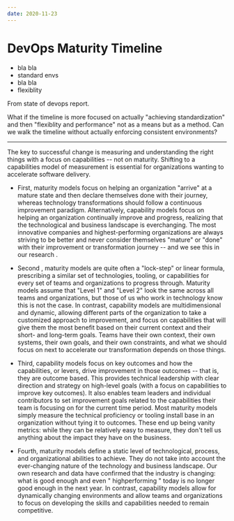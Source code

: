```yaml
---
date: 2020-11-23
---
```


# DevOps Maturity Timeline

- bla bla
- standard envs
- bla bla
- flexiblity

From state of devops report.

What if the timeline is more focused on actually "achieving standardization" and then "flexiblity and performance" not as a means but as a method.
Can we walk the timeline without actually enforcing consistent environments?

---

The key to successful change is measuring and understanding the right things with a focus on capabilities -- not on maturity.
Shifting to a capabilities model of measurement is essential for organizations wanting to accelerate software delivery.

- First, maturity models focus on helping an organization "arrive" at a mature state and then declare themselves done with their journey, whereas technology transformations should follow a continuous improvement paradigm. Alternatively, capability models focus on helping an organization continually improve and progress, realizing that the technological and business landscape is everchanging. The most innovative companies and highest-performing organizations are always striving to be better and never consider themselves "mature" or "done" with their improvement or transformation journey -- and we see this in our research .

- Second , maturity models are quite often a "lock-step" or linear formula, prescribing a similar set of technologies, tooling, or capabilities for every set of teams and organizations to progress through. Maturity models assume that "Level 1" and "Level 2" look the same across all teams and organizations, but those of us who work in technology know this is not the case. In contrast, capability models are multidimensional and dynamic, allowing different parts of the organization to take a customized approach to improvement, and focus on capabilities that will give them the most benefit based on their current context and their short- and long-term goals. Teams have their own context, their own systems, their own goals, and their own constraints, and what we should focus on next to accelerate our transformation depends on those things.

- Third, capability models focus on key outcomes and how the capabilities, or levers, drive improvement in those outcomes -- that is, they are outcome based. This provides technical leadership with clear direction and strategy on high-level goals (with a focus on capabilities to improve key outcomes). It also enables team leaders and individual contributors to set improvement goals related to the capabilities their team is focusing on for the current time period. Most maturity models simply measure the technical proficiency or tooling install base in an organization without tying it to outcomes. These end up being vanity metrics: while they can be relatively easy to measure, they don't tell us anything about the impact they have on the business.

- Fourth, maturity models define a static level of technological, process, and organizational abilities to achieve. They do not take into account the ever-changing nature of the technology and business landscape. Our own research and data have confirmed that the industry is changing: what is good enough and even " highperforming " today is no longer good enough in the next year. In contrast, capability models allow for dynamically changing environments and allow teams and organizations to focus on developing the skills and capabilities needed to remain competitive.
